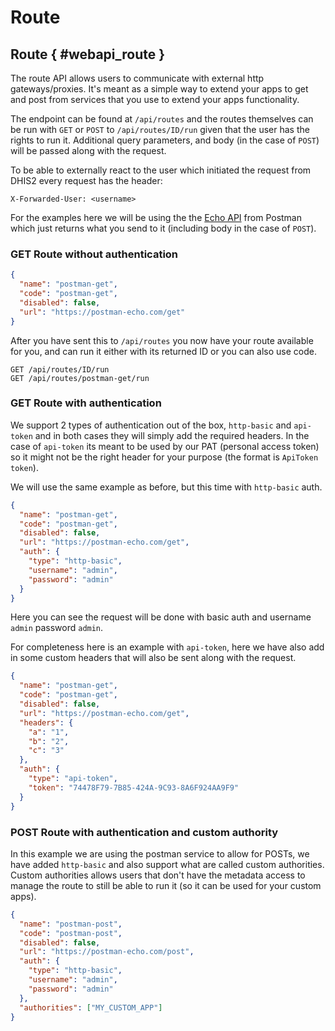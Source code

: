 # Route

## Route { #webapi_route }

The route API allows users to communicate with external http gateways/proxies. It's meant as a simple way
to extend your apps to get and post from services that you use to extend your apps functionality.

The endpoint can be found at `/api/routes` and the routes themselves can be run with `GET` or `POST` to `/api/routes/ID/run`
given that the user has the rights to run it. Additional query parameters, and body (in the case of `POST`) will be passed
along with the request.

To be able to externally react to the user which initiated the request from DHIS2
every request has the header:

    X-Forwarded-User: <username>

For the examples here we will be using the the [Echo API](https://learning.postman.com/docs/developer/echo-api/) from Postman
which just returns what you send to it (including body in the case of `POST`).

### GET Route without authentication

```json
{
  "name": "postman-get",
  "code": "postman-get",
  "disabled": false,
  "url": "https://postman-echo.com/get"
}
```

After you have sent this to `/api/routes` you now have your route available
for you, and can run it either with its returned ID or you can also use code.

    GET /api/routes/ID/run
    GET /api/routes/postman-get/run

### GET Route with authentication

We support 2 types of authentication out of the box, `http-basic` and `api-token` and in both cases they will simply add the required headers.
In the case of `api-token` its meant to be used by our PAT (personal access token) so it might not be the right header for your purpose (the format is `ApiToken token`).

We will use the same example as before, but this time with `http-basic` auth.

```json
{
  "name": "postman-get",
  "code": "postman-get",
  "disabled": false,
  "url": "https://postman-echo.com/get",
  "auth": {
    "type": "http-basic",
    "username": "admin",
    "password": "admin"
  }
}
```

Here you can see the request will be done with basic auth and username `admin` password `admin`.

For completeness here is an example with `api-token`, here we have also add in some custom headers that will also be sent along with the request.

```json
{
  "name": "postman-get",
  "code": "postman-get",
  "disabled": false,
  "url": "https://postman-echo.com/get",
  "headers": {
    "a": "1",
    "b": "2",
    "c": "3"
  },
  "auth": {
    "type": "api-token",
    "token": "74478F79-7B85-424A-9C93-8A6F924AA9F9"
  }
}
```

### POST Route with authentication and custom authority

In this example we are using the postman service to allow for POSTs, we have added `http-basic` and also support what are called custom authorities.
Custom authorities allows users that don't have the metadata access to manage the route to still be able to run it (so it can be used for your custom apps).

```json
{
  "name": "postman-post",
  "code": "postman-post",
  "disabled": false,
  "url": "https://postman-echo.com/post",
  "auth": {
    "type": "http-basic",
    "username": "admin",
    "password": "admin"
  },
  "authorities": ["MY_CUSTOM_APP"]
}
```
